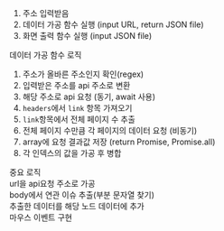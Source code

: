 1. 주소 입력받음
2. 데이터 가공 함수 실행 (input URL, return JSON file)
3. 화면 출력 함수 실행 (input JSON file)

데이터 가공 함수 로직
1. 주소가 올바른 주소인지 확인(regex)
2. 입력받은 주소를 api 주소로 변환
3. 해당 주소로 api 요청 (동기, await 사용)
4. `headers`에서 `link` 항목 가져오기
5. `link`항목에서 전체 페이지 수 추출
6. 전체 페이지 수만큼 각 페이지의 데이터 요청 (비동기)
7. array에 요청 결과값 저장 (return Promise, Promise.all)
8. 각 인덱스의 값을 가공 후 병합


중요 로직  
url을 api요청 주소로 가공  
body에서 연관 이슈 추출(부분 문자열 찾기)  
추출한 데이터를 해당 노드 데이터에 추가  
마우스 이벤트 구현  

